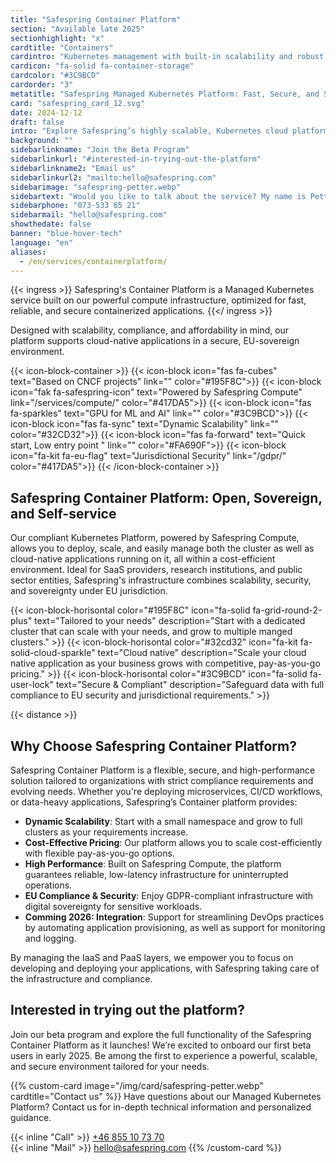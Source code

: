```yaml
---
title: "Safespring Container Platform"
section: "Available late 2025"
sectionhighlight: "x"
cardtitle: "Containers"
cardintro: "Kubernetes management with built-in scalability and robust platform security."
cardicon: "fa-solid fa-container-storage"
cardcolor: "#3C9BCD"
cardorder: "3"
metatitle: "Safespring Managed Kubernetes Platform: Fast, Secure, and Scalable Cloud Solutions"
card: "safespring_card_12.svg"
date: 2024-12-12
draft: false
intro: "Explore Safespring’s highly scalable, Kubernetes cloud platform, designed for SaaS, research, and public sector organizations needing cost-effective, high-performance container management with EU-based security and compliance."
background: ""
sidebarlinkname: "Join the Beta Program"
sidebarlinkurl: "#interested-in-trying-out-the-platform"
sidebarlinkname2: "Email us"
sidebarlinkurl2: "mailto:hello@safespring.com"
sidebarimage: "safespring-petter.webp"
sidebartext: "Would you like to talk about the service? My name is Petter Hylin, please contact me if you have any questions."
sidebarphone: "073-533 65 21"
sidebarmail: "hello@safespring.com"
showthedate: false
banner: "blue-hover-tech"
language: "en"
aliases:
  - /en/services/containerplatform/
---
```


{{< ingress >}}
Safespring's Container Platform is a Managed Kubernetes service built on our powerful compute infrastructure, optimized for fast, reliable, and secure containerized applications.
{{</ ingress >}}

Designed with scalability, compliance, and affordability in mind, our platform supports cloud-native applications in a secure, EU-sovereign environment.

{{< icon-block-container >}}
{{< icon-block icon="fas fa-cubes" text="Based on CNCF projects" link="" color="#195F8C">}}
{{< icon-block icon="fak fa-safespring-icon" text="Powered by Safespring Compute" link="/services/compute/" color="#417DA5">}}
{{< icon-block icon="fas fa-sparkles" text="GPU for ML and AI" link="" color="#3C9BCD">}}
{{< icon-block icon="fas fa-sync" text="Dynamic Scalability" link="" color="#32CD32">}}
{{< icon-block icon="fas fa-forward" text="Quick start, Low entry point " link="" color="#FA690F">}}
{{< icon-block icon="fa-kit fa-eu-flag" text="Jurisdictional Security" link="/gdpr/" color="#417DA5">}}
{{< /icon-block-container >}}

## Safespring Container Platform: Open, Sovereign, and Self-service

Our compliant Kubernetes Platform, powered by Safespring Compute, allows you to deploy, scale, and easily manage both the cluster as well as cloud-native applications running on it, all within a cost-efficient environment. Ideal for SaaS providers, research institutions, and public sector entities, Safespring's infrastructure combines scalability, security, and sovereignty under EU jurisdiction.

{{< icon-block-horisontal color="#195F8C" icon="fa-solid fa-grid-round-2-plus" text="Tailored to your needs" description="Start with a dedicated cluster that can scale with your needs, and grow to multiple manged clusters." >}}
{{< icon-block-horisontal color="#32cd32" icon="fa-kit fa-solid-cloud-sparkle" text="Cloud native" description="Scale your cloud native application as your business grows with competitive, pay-as-you-go pricing." >}}
{{< icon-block-horisontal color="#3C9BCD" icon="fa-solid fa-user-lock" text="Secure & Compliant" description="Safeguard data with full compliance to EU security and jurisdictional requirements." >}}

{{< distance >}}

## Why Choose Safespring Container Platform?

Safespring Container Platform is a flexible, secure, and high-performance solution tailored to organizations with strict compliance requirements and evolving needs. Whether you're deploying microservices, CI/CD workflows, or data-heavy applications, Safespring’s Container platform provides:

- **Dynamic Scalability**: Start with a small namespace and grow to full clusters as your requirements increase.
- **Cost-Effective Pricing**: Our platform allows you to scale cost-efficiently with flexible pay-as-you-go options.
- **High Performance**: Built on Safespring Compute, the platform guarantees reliable, low-latency infrastructure for uninterrupted operations.
- **EU Compliance & Security**: Enjoy GDPR-compliant infrastructure with digital sovereignty for sensitive workloads.
- **Comming 2026: Integration**: Support for streamlining DevOps practices by automating application provisioning, as well as support for monitoring and logging.

By managing the IaaS and PaaS layers, we empower you to focus on developing and deploying your applications, with Safespring taking care of the infrastructure and compliance.

## Interested in trying out the platform?

Join our beta program and explore the full functionality of the Safespring Container Platform as it launches! We’re excited to onboard our first beta users in early 2025. Be among the first to experience a powerful, scalable, and secure environment tailored for your needs.

{{% custom-card image="/img/card/safespring-petter.webp" cardtitle="Contact us" %}}
Have questions about our Managed Kubernetes Platform? Contact us for in-depth technical information and personalized guidance.

{{< inline "Call" >}} [+46 855 10 73 70](tel:+46855107370)  
{{< inline "Mail" >}} [hello@safespring.com](mailto:hello@safespring.com)
{{% /custom-card %}}
